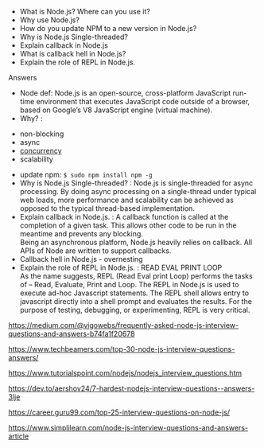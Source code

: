 - What is Node.js? Where can you use it?
- Why use Node.js?
- How do you update NPM to a new version in Node.js?
- Why is Node.js Single-threaded?
- Explain callback in Node.js
- What is callback hell in Node.js?
- Explain the role of REPL in Node.js.

Answers
- Node def: Node.js is an open-source, cross-platform JavaScript run-time environment that executes JavaScript code outside of a browser, based on Google’s V8 JavaScript engine (virtual machine). 
- Why? : 
 * non-blocking
 * async
 * [concurrency](https://medium.com/platformer-blog/node-js-concurrency-with-async-await-and-promises-b4c4ae8f4510)
 * scalability
- update npm: `$ sudo npm install npm -g`
- Why is Node.js Single-threaded? : 
Node.js is single-threaded for async processing. 
By doing async processing on a single-thread under typical web loads, 
more performance and scalability can be achieved as opposed to the typical thread-based implementation. 
- Explain callback in Node.js. :
A callback function is called at the completion of a given task. 
This allows other code to be run in the meantime and prevents any blocking.  
Being an asynchronous platform, Node.js heavily relies on callback. 
All APIs of Node are written to support callbacks. 
- Callback hell in Node.js - overnesting
- Explain the role of REPL in Node.js. : READ EVAL PRINT LOOP  
As the name suggests, REPL (Read Eval print Loop) performs the tasks of – Read, Evaluate, Print and Loop. The REPL in Node.js is used to execute ad-hoc Javascript statements. The REPL shell allows entry to javascript directly into a shell prompt and evaluates the results. For the purpose of testing, debugging, or experimenting, REPL is very critical.  

https://medium.com/@vigowebs/frequently-asked-node-js-interview-questions-and-answers-b74fa1f20678

https://www.techbeamers.com/top-30-node-js-interview-questions-answers/

https://www.tutorialspoint.com/nodejs/nodejs_interview_questions.htm

https://dev.to/aershov24/7-hardest-nodejs-interview-questions--answers-3lje

https://career.guru99.com/top-25-interview-questions-on-node-js/

https://www.simplilearn.com/node-js-interview-questions-and-answers-article
